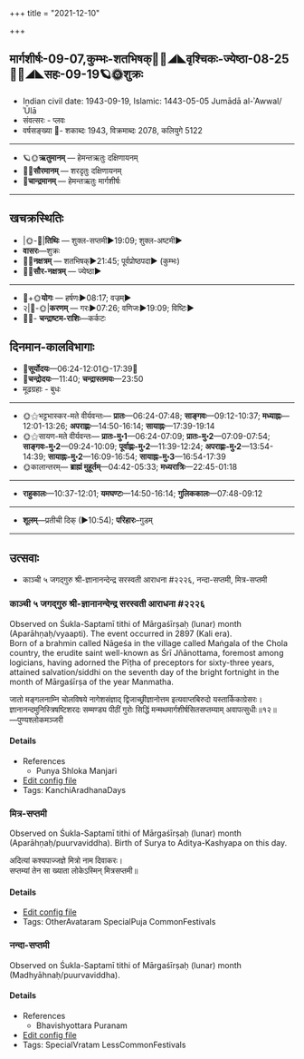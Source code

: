 +++
title = "2021-12-10"

+++
## मार्गशीर्षः-09-07,कुम्भः-शतभिषक्🌛🌌◢◣वृश्चिकः-ज्येष्ठा-08-25🌌🌞◢◣सहः-09-19🪐🌞शुक्रः
- Indian civil date: 1943-09-19, Islamic: 1443-05-05 Jumādā al-ʾAwwal/ʾŪlā
- संवत्सरः - प्लवः
- वर्षसङ्ख्या 🌛- शकाब्दः 1943, विक्रमाब्दः 2078, कलियुगे 5122
___________________
- 🪐🌞**ऋतुमानम्** — हेमन्तऋतुः दक्षिणायनम्
- 🌌🌞**सौरमानम्** — शरदृतुः दक्षिणायनम्
- 🌛**चान्द्रमानम्** — हेमन्तऋतुः मार्गशीर्षः
___________________


## खचक्रस्थितिः
- |🌞-🌛|**तिथिः** — शुक्ल-सप्तमी►19:09; शुक्ल-अष्टमी►  
- **वासरः**—शुक्रः  
- 🌌🌛**नक्षत्रम्** — शतभिषक्►21:45; पूर्वप्रोष्ठपदा► (कुम्भः)  
- 🌌🌞**सौर-नक्षत्रम्** — ज्येष्ठा►  
___________________
- 🌛+🌞**योगः** — हर्षणः►08:17; वज्रम्►  
- २|🌛-🌞|**करणम्** — गरः►07:26; वणिजः►19:09; विष्टिः►  
- 🌌🌛- **चन्द्राष्टम-राशिः**—कर्कटः  


## दिनमान-कालविभागाः
- 🌅**सूर्योदयः**—06:24-12:01🌞️-17:39🌇  
- 🌛**चन्द्रोदयः**—11:40; **चन्द्रास्तमयः**—23:50  
- मूढग्रहाः - बुधः
___________________
- 🌞⚝भट्टभास्कर-मते वीर्यवन्तः— **प्रातः**—06:24-07:48; **साङ्गवः**—09:12-10:37; **मध्याह्नः**—12:01-13:26; **अपराह्णः**—14:50-16:14; **सायाह्नः**—17:39-19:14  
- 🌞⚝सायण-मते वीर्यवन्तः— **प्रातः-मु॰1**—06:24-07:09; **प्रातः-मु॰2**—07:09-07:54; **साङ्गवः-मु॰2**—09:24-10:09; **पूर्वाह्णः-मु॰2**—11:39-12:24; **अपराह्णः-मु॰2**—13:54-14:39; **सायाह्नः-मु॰2**—16:09-16:54; **सायाह्नः-मु॰3**—16:54-17:39  
- 🌞कालान्तरम्— **ब्राह्मं मुहूर्तम्**—04:42-05:33; **मध्यरात्रिः**—22:45-01:18  
___________________
- **राहुकालः**—10:37-12:01; **यमघण्टः**—14:50-16:14; **गुलिककालः**—07:48-09:12  
___________________
- **शूलम्**—प्रतीची दिक् (►10:54); **परिहारः**–गुडम्  
___________________

## उत्सवाः
- काञ्ची ५ जगद्गुरु श्री-ज्ञानानन्देन्द्र सरस्वती आराधना #२२२६, नन्दा-सप्तमी, मित्र-सप्तमी
### काञ्ची ५ जगद्गुरु श्री-ज्ञानानन्देन्द्र सरस्वती आराधना #२२२६

Observed on Śukla-Saptamī tithi of Mārgaśīrṣaḥ (lunar) month (Aparāhṇaḥ/vyaapti). The event occurred in 2897 (Kali era).  
Born of a brahmin called Nāgeśa in the village called Maṅgala of the Chola country, the erudite saint well-known as Śrī Jñānottama, foremost among logicians, having adorned the Pīṭha of preceptors for sixty-three years, attained salvation/siddhi on the seventh day of the bright fortnight in the month of Mārgaśīrṣa of the year Manmatha.

जातो मङ्गलनाम्नि चोलविषये नागेशसंज्ञाद् द्विजाच्छ्रीज्ञानोत्तम इत्यवाप्तबिरुदो यस्तार्किकाग्रेसरः।  
ज्ञानानन्दमुनिस्त्रिषष्टिशरदः सम्मण्ड्य पीठीं गुरोः सिद्धिं मन्मथमार्गशीर्षसितसप्तम्याम् अवापत्सुधीः॥१२॥  
—पुण्यश्लोकमञ्जरी



#### Details
- References
  - Punya Shloka Manjari
- [Edit config file](https://github.com/jyotisham/adyatithi/tree/master/mahApuruSha/kAnchI-maTha/lunar_month/tithi/09/07/kAJcI%205%20jagadguru%20zrI~jJAnAnandEndra%20sarasvatI%20ArAdhanA.toml)
- Tags: KanchiAradhanaDays


### मित्र-सप्तमी

Observed on Śukla-Saptamī tithi of Mārgaśīrṣaḥ (lunar) month (Aparāhṇaḥ/puurvaviddha). Birth of Surya to Aditya-Kashyapa on this day.

अदित्यां कश्यपाज्जज्ञे मित्रो नाम दिवाकरः।  
सप्तम्यां तेन सा ख्याता लोकेऽस्मिन् मित्रसप्तमी॥



#### Details
- [Edit config file](https://github.com/jyotisham/adyatithi/tree/master/general/lunar_month/tithi/09/07/mitra-saptamI.toml)
- Tags: OtherAvataram SpecialPuja CommonFestivals


### नन्दा-सप्तमी

Observed on Śukla-Saptamī tithi of Mārgaśīrṣaḥ (lunar) month (Madhyāhnaḥ/puurvaviddha). 

#### Details
- References
  - Bhavishyottara Puranam
- [Edit config file](https://github.com/jyotisham/adyatithi/tree/master/devatA/shakti/lunar_month/tithi/09/07/nandA-saptamI~1.toml)
- Tags: SpecialVratam LessCommonFestivals



